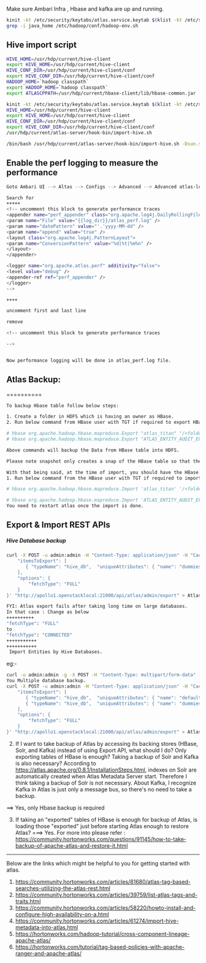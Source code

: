 Make sure Ambari Infra , Hbase and kafka are up and running. 

```sh
kinit -kt /etc/security/keytabs/atlas.service.keytab $(klist -kt /etc/security/keytabs/atlas.service.keytab |sed -n "4p"|cut -d ' ' -f7)
grep -i java_home /etc/hadoop/conf/hadoop-env.sh
```

## Hive import script
```sh
HIVE_HOME=/usr/hdp/current/hive-client
export HIVE_HOME=/usr/hdp/current/hive-client
HIVE_CONF_DIR=/usr/hdp/current/hive-client/conf
export HIVE_CONF_DIR=/usr/hdp/current/hive-client/conf
HADOOP_HOME=`hadoop classpath`
export HADOOP_HOME=`hadoop classpath`
export ATLASCPPATH=/usr/hdp/current/hbase-client/lib/hbase-common.jar
```

```sh
kinit -kt /etc/security/keytabs/atlas.service.keytab $(klist -kt /etc/security/keytabs/atlas.service.keytab |sed -n "4p"|cut -d ' ' -f7)
HIVE_HOME=/usr/hdp/current/hive-client
export HIVE_HOME=/usr/hdp/current/hive-client
HIVE_CONF_DIR=/usr/hdp/current/hive-client/conf
export HIVE_CONF_DIR=/usr/hdp/current/hive-client/conf
/usr/hdp/current/atlas-server/hook-bin/import-hive.sh
```

```bash
/bin/bash /usr/hdp/current/atlas-server/hook-bin/import-hive.sh -Dsun.security.jgss.debug=true -Djavax.security.auth.useSubjectCredsOnly=false -Djava.security.auth.login.config=/etc/atlas/conf/atlas_jaas.conf
```

## Enable the perf logging to measure the performance

```sh
Goto Ambari UI --> Altas --> Configs --> Advanced --> Advanced atlas-log4j 

Search for 
+++++ 
<!-- uncomment this block to generate performance traces 
<appender name="perf_appender" class="org.apache.log4j.DailyRollingFileAppender"> 
<param name="File" value="{{log_dir}}/atlas_perf.log" /> 
<param name="datePattern" value="'.'yyyy-MM-dd" /> 
<param name="append" value="true" /> 
<layout class="org.apache.log4j.PatternLayout"> 
<param name="ConversionPattern" value="%d|%t|%m%n" /> 
</layout> 
</appender> 

<logger name="org.apache.atlas.perf" additivity="false"> 
<level value="debug" /> 
<appender-ref ref="perf_appender" /> 
</logger> 
--> 

++++ 

uncomment first and last line 

remove 

<!-- uncomment this block to generate performance traces 

--> 


Now performance logging will be done in atlas_perf.log file. 
```

## Atlas Backup:
==========
```bash
To backup Hbase table follow below steps: 

1. Create a folder in HDFS which is having an owner as HBase.
2. Run below command from HBase user with TGT if required to export HBase table into HDFS folder which is newly created.

# hbase org.apache.hadoop.hbase.mapreduce.Export "atlas_titan" "/<folder>/atlas_titan"
# hbase org.apache.hadoop.hbase.mapreduce.Export "ATLAS_ENTITY_AUDIT_EVENTS" "/<folder>/ATLAS_ENTITY_AUDIT_EVENTS"

Above commands will backup the Data from HBase table into HDFS.

Please note snapshot only creates a snap of the HBase table so that the original table can be restored to the snapshot point. Also, the snapshot does not replicate the data it just checkpoints it.

With that being said, at the time of import, you should have the HBase tables created with the correct schema which can be done by doing a restart of Atlas:-
1. Run below command from the HBase user with TGT if required to import HBase table from HDFS folder to HBase table:

# hbase org.apache.hadoop.hbase.mapreduce.Import 'atlas_titan' '/<folder>/atlas_titan'

# hbase org.apache.hadoop.hbase.mapreduce.Import 'ATLAS_ENTITY_AUDIT_EVENTS' '/<folder>/ATLAS_ENTITY_AUDIT_EVENTS'
You need to restart atlas once the import is done. 
```

## Export & Import REST APIs


##### Hive Database backup
```sh
curl -X POST -u admin:admin -H "Content-Type: application/json" -H "Cache-Control: no-cache" -d '{
    "itemsToExport": [
       { "typeName": "hive_db",  "uniqueAttributes": { "name": "dummies" } }
    ],
    "options": {
        "fetchType": "FULL"
    }
}' "http://apollo1.openstacklocal:21000/api/atlas/admin/export" > Atlas-export.zip
```

```sh
FYI: Atlas export fails after taking long time on large databases.
In that case : Change as below
++++++++++
"fetchType": "FULL" 
to
"fetchType": "CONNECTED"
+++++++++++
+++++++++++
 Import Entities by Hive Databases.
 ```
 
eg:-
```sh
curl -u admin:admin -g -X POST -H "Content-Type: multipart/form-data" -H "Cache-Control: no-cache" -F data=@Atlas-export.zip "http://apollo1.openstacklocal:21000/api/atlas/admin/import"
You Multiple database backup.
curl -X POST -u admin:admin -H "Content-Type: application/json" -H "Cache-Control: no-cache" -d '{
    "itemsToExport": [
       { "typeName": "hive_db",  "uniqueAttributes": { "name": "default" } }
       { "typeName": "hive_db",  "uniqueAttributes": { "name": "dummies" } }
    ],
    "options": {
        "fetchType": "FULL"
    }
}' "http://apollo1.openstacklocal:21000/api/atlas/admin/export" > Atlas-export.zip
```

2. If I want to take backup of Atlas by accessing its backing stores (HBase, Solr, and Kafka) instead of using Export API, what should I do? Only exporting tables of HBase is enough? Taking a backup of Solr and Kafka is also necessary? According to https://atlas.apache.org/0.8.1/InstallationSteps.html, indexes on Solr are automatically created when Atlas Metadata Server start. Therefore I think taking a backup of Solr is not necessary. About Kafka, I recognize Kafka in Atlas is just only a message bus, so there's no need to take a backup.

==> Yes, only Hbase backup is required

3. If taking an "exported" tables of HBase is enough for backup of Atlas, is loading those "exported" just before starting Atlas enough to restore Atlas?
===>
Yes.
For more into please refer : https://community.hortonworks.com/questions/91145/how-to-take-backup-of-apache-atlas-and-restore-it.html

---------------------------------------------------------------------------------------------------------------------------

Below are the links which might be helpful to you for getting started with atlas. 

1. https://community.hortonworks.com/articles/81680/atlas-tag-based-searches-utilizing-the-atlas-rest.html 
2. https://community.hortonworks.com/articles/39759/list-atlas-tags-and-traits.html 
3. https://community.hortonworks.com/articles/58220/howto-install-and-configure-high-availability-on-a.html 
4. https://community.hortonworks.com/articles/61274/import-hive-metadata-into-atlas.html 
5. https://hortonworks.com/hadoop-tutorial/cross-component-lineage-apache-atlas/ 
6. https://hortonworks.com/tutorial/tag-based-policies-with-apache-ranger-and-apache-atlas/ 
